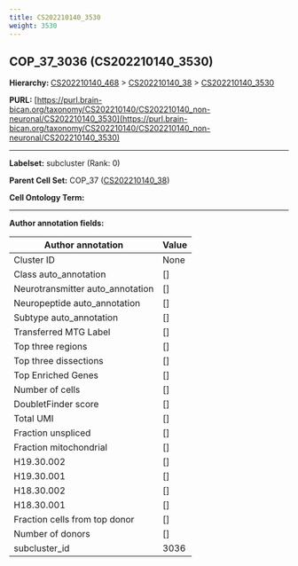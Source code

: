 ```yaml
---
title: CS202210140_3530
weight: 3530
---
```

## COP_37_3036 (CS202210140_3530)
<b>Hierarchy: </b>
[CS202210140_468](../CS202210140_468) >
[CS202210140_38](../CS202210140_38) >
[CS202210140_3530](../CS202210140_3530)

**PURL:** [https://purl.brain-bican.org/taxonomy/CS202210140/CS202210140_non-neuronal/CS202210140_3530](https://purl.brain-bican.org/taxonomy/CS202210140/CS202210140_non-neuronal/CS202210140_3530)

---


**Labelset:** subcluster (Rank: 0)

**Parent Cell Set:** COP_37 ([CS202210140_38](../CS202210140_38))



**Cell Ontology Term:** 

[MARKER GENES.]: #


---

[TRANSFERRED ANNOTATIONS.]: #


[AUTHOR ANNOTATION FIELDS.]: #


**Author annotation fields:**

| Author annotation | Value |
|-------------------|-------|
|Cluster ID|None|
|Class auto_annotation|[]|
|Neurotransmitter auto_annotation|[]|
|Neuropeptide auto_annotation|[]|
|Subtype auto_annotation|[]|
|Transferred MTG Label|[]|
|Top three regions|[]|
|Top three dissections|[]|
|Top Enriched Genes|[]|
|Number of cells|[]|
|DoubletFinder score|[]|
|Total UMI|[]|
|Fraction unspliced|[]|
|Fraction mitochondrial|[]|
|H19.30.002|[]|
|H19.30.001|[]|
|H18.30.002|[]|
|H18.30.001|[]|
|Fraction cells from top donor|[]|
|Number of donors|[]|
|subcluster_id|3036|
